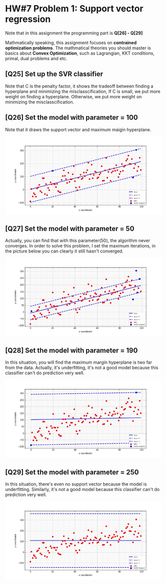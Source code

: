 # HW#7 Problem 1: Support vector regression

Note that in this assignment the programming part is **Q[26] - Q[29]**

Mathmatically speaking, this assignment focuses on **contrained optimization problems**. The mathmatical theories
you should master is basics about **Convex Optimization**, such as Lagrangian, KKT conditions, primal, dual problems and etc.

## [Q25] Set up the SVR classifier
  Note that C is the penalty factor, it shows the tradeoff between finding a hyperplane and minimizing the misclasscification,
If C is small, we put more weight on finding a hyperplane. Otherwise, we put more weight on minimizing the misclasscification.

## [Q26] Set the model with parameter = 100
Note that it draws the support vector and maximum maigin hyperplane.
<div align=center><img src =https://github.com/masqueraderx/Statistical-Machine-Learning/blob/main/HW%237/Q26.jpg /></div>

## [Q27] Set the model with parameter = 50
Actually, you can find that with this parameter(50), the algorithm never converges. In order to
solve this problem, I set the maximum iterations, in the picture below you can clearly it still
hasn't converged.
<div align=center><img src =https://github.com/masqueraderx/Statistical-Machine-Learning/blob/main/HW%237/Q27.jpg /></div>

## [Q28] Set the model with parameter = 190
In this situation, you will find the maximum margin hyperplane is two far from the data.
Actually, it's underfitting, it's not a good model because this classifier can't do prediction very well.
<div align=center><img src =https://github.com/masqueraderx/Statistical-Machine-Learning/blob/main/HW%237/Q28.jpg /></div>

## [Q29] Set the model with parameter = 250
In this situation, there's even no support vector because the model is underfitting. Similarly, it's not
a good model because this classifier can't do prediction very well.
<div align=center><img src =https://github.com/masqueraderx/Statistical-Machine-Learning/blob/main/HW%237/Q29.jpg /></div>
